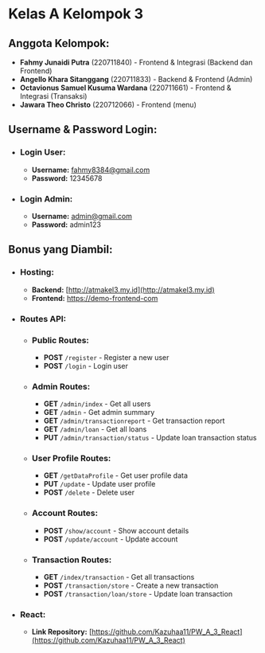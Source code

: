 # Kelas A Kelompok 3

## Anggota Kelompok:
- **Fahmy Junaidi Putra** (220711840) - Frontend & Integrasi (Backend dan Frontend)
- **Angello Khara Sitanggang** (220711833) - Backend & Frontend (Admin)
- **Octavionus Samuel Kusuma Wardana** (220711661) - Frontend & Integrasi (Transaksi)
- **Jawara Theo Christo** (220712066) - Frontend (menu)

## Username & Password Login:
- ### Login User:
  - **Username:** fahmy8384@gmail.com
  - **Password:** 12345678 

- ### Login Admin:
  - **Username:** admin@gmail.com  
  - **Password:** admin123 

## Bonus yang Diambil:
- ### Hosting:
  - **Backend:**  [http://atmakel3.my.id](http://atmakel3.my.id)
  - **Frontend:** [https://demo-frontend-com](https://demo-frontend-com)

- ### Routes API:

  - ### Public Routes:
    - **POST** `/register` - Register a new user  
    - **POST** `/login` - Login user  
  
  - ### Admin Routes:
    - **GET** `/admin/index` - Get all users  
    - **GET** `/admin` - Get admin summary  
    - **GET** `/admin/transactionreport` - Get transaction report  
    - **GET** `/admin/loan` - Get all loans  
    - **PUT** `/admin/transaction/status` - Update loan transaction status  
  
  - ### User Profile Routes:
    - **GET** `/getDataProfile` - Get user profile data
    - **PUT** `/update` - Update user profile 
    - **POST** `/delete` - Delete user  
  
  - ### Account Routes:
    - **POST** `/show/account` - Show account details  
    - **POST** `/update/account` - Update account  
  
  - ### Transaction Routes:
    - **GET** `/index/transaction` - Get all transactions  
    - **POST** `/transaction/store` - Create a new transaction  
    - **POST** `/transaction/loan/store` - Update loan transaction

- ### React:
  - **Link Repository:** [https://github.com/Kazuhaa11/PW_A_3_React](https://github.com/Kazuhaa11/PW_A_3_React) 
